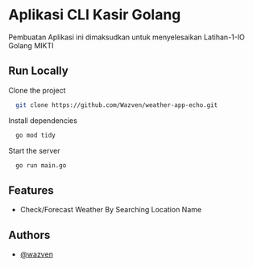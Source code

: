
# Aplikasi CLI Kasir Golang

Pembuatan Aplikasi ini dimaksudkan untuk menyelesaikan Latihan-1-IO Golang MIKTI



## Run Locally

Clone the project

```bash
  git clone https://github.com/Wazven/weather-app-echo.git
```

Install dependencies

```bash
  go mod tidy
```

Start the server

```bash
  go run main.go
```


## Features

- Check/Forecast Weather By Searching Location Name


## Authors

- [@wazven](https://github.com/Wazven)

